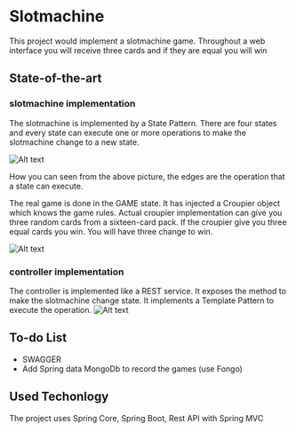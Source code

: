 # Slotmachine
This project would implement a slotmachine game. Throughout a web interface you will receive three cards and if they are equal you will win

## State-of-the-art
### slotmachine implementation
The slotmachine is implemented by a State Pattern. There are four states and every state can execute one or more operations to make the slotmachine change to a new state.

![Alt text](/slotmachineStateDiagram.png?raw=true "Slotmachine State Diagram")

How you can seen from the above picture, the edges are the operation that a state can execute. 

The real game is done in the GAME state. It has injected a Croupier object which knows the game rules. Actual croupier implementation can give you three random cards from a sixteen-card pack.
If the croupier give you three equal cards you win. You will have three change to win.

![Alt text](/slotmachineClassDiagram.png?raw=true "Slotmachine Class Diagram")

### controller implementation
The controller is implemented like a REST service. It exposes the method to make the slotmachine change state. It implements a Template Pattern to execute the operation.
![Alt text](/templateControllerClassDiagram.png?raw=true "Controller Template Class Diagram")

## To-do List
 - SWAGGER
 - Add Spring data MongoDb to record the games (use Fongo)

## Used Techonlogy
The project uses Spring Core, Spring Boot, Rest API with Spring MVC